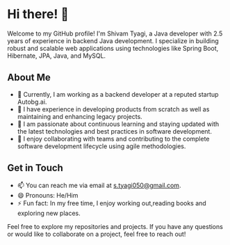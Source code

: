 # Hi there! 👋

Welcome to my GitHub profile! I'm Shivam Tyagi, a Java developer with 2.5 years of experience in backend Java development. I specialize in building robust and scalable web applications using technologies like Spring Boot, Hibernate, JPA, Java, and MySQL.

## About Me

- 💼 Currently, I am working as a backend developer at a reputed startup Autobg.ai.
- 🚀 I have experience in developing products from scratch as well as maintaining and enhancing legacy projects.
- 🌱 I am passionate about continuous learning and staying updated with the latest technologies and best practices in software development.
- 👯 I enjoy collaborating with teams and contributing to the complete software development lifecycle using agile methodologies.

## Get in Touch

- 📫 You can reach me via email at [s.tyagi050@gmail.com](mailto:s.tyagi050@gmail.com).
- 😄 Pronouns: He/Him
- ⚡ Fun fact: In my free time, I enjoy working out,reading books and exploring new places.

Feel free to explore my repositories and projects. If you have any questions or would like to collaborate on a project, feel free to reach out!

<!---
shivamXty/shivamXty is a ✨ special ✨ repository because its `README.md` (this file) appears on your GitHub profile.
You can click the Preview link to take a look at your changes.
--->
